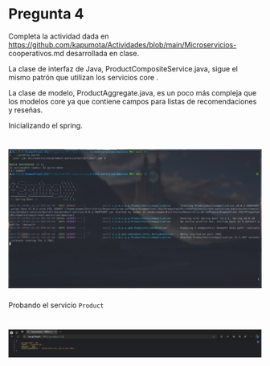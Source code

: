 # Pregunta 4
Completa la actividad dada en https://github.com/kapumota/Actividades/blob/main/Microservicios-
cooperativos.md desarrollada en clase.

La clase de interfaz de Java, ProductCompositeService.java, sigue el mismo patrón que utilizan los
servicios core .

La clase de modelo, ProductAggregate.java, es un poco más compleja que los modelos core ya que
contiene campos para listas de recomendaciones y reseñas.

Inicializando el spring.

<h1 align="center">
  <img src="https://raw.githubusercontent.com/owamns/ExamenFinal-3S2/main/Pregunta4/files/spring.png">
</h1>

Probando el servicio `Product`

<h1 align="center">
  <img src="https://raw.githubusercontent.com/owamns/ExamenFinal-3S2/main/Pregunta4/files/product.png">
</h1>
